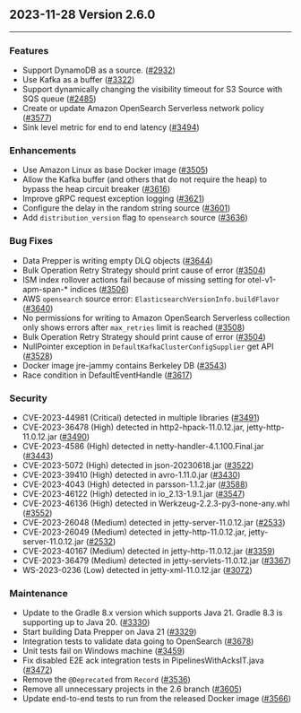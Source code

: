 ## 2023-11-28 Version 2.6.0

---

### Features
* Support DynamoDB as a source. ([#2932](https://github.com/opensearch-project/data-prepper/issues/2932))
* Use Kafka as a buffer ([#3322](https://github.com/opensearch-project/data-prepper/issues/3322))
* Support dynamically changing the visibility timeout for S3 Source with SQS queue ([#2485](https://github.com/opensearch-project/data-prepper/issues/2485))
* Create or update Amazon OpenSearch Serverless network policy ([#3577](https://github.com/opensearch-project/data-prepper/issues/3577))
* Sink level metric for end to end latency ([#3494](https://github.com/opensearch-project/data-prepper/issues/3494))


### Enhancements
* Use Amazon Linux as base Docker image ([#3505](https://github.com/opensearch-project/data-prepper/issues/3505))
* Allow the Kafka buffer (and others that do not require the heap) to bypass the heap circuit breaker ([#3616](https://github.com/opensearch-project/data-prepper/issues/3616))
* Improve gRPC request exception logging ([#3621](https://github.com/opensearch-project/data-prepper/issues/3621))
* Configure the delay in the random string source ([#3601](https://github.com/opensearch-project/data-prepper/issues/3601))
* Add `distribution_version` flag to `opensearch` source ([#3636](https://github.com/opensearch-project/data-prepper/pull/3636))


### Bug Fixes
* Data Prepper is writing empty DLQ objects ([#3644](https://github.com/opensearch-project/data-prepper/issues/3644))
* Bulk Operation Retry Strategy should print cause of error ([#3504](https://github.com/opensearch-project/data-prepper/issues/3504))
* ISM index rollover actions fail because of missing setting for otel-v1-apm-span-* indices ([#3506](https://github.com/opensearch-project/data-prepper/issues/3506))
* AWS `opensearch` source error: `ElasticsearchVersionInfo.buildFlavor` ([#3640](https://github.com/opensearch-project/data-prepper/issues/3640))
* No permissions for writing to Amazon OpenSearch Serverless collection only shows errors after `max_retries` limit is reached ([#3508](https://github.com/opensearch-project/data-prepper/issues/3508))
* Bulk Operation Retry Strategy should print cause of error ([#3504](https://github.com/opensearch-project/data-prepper/issues/3504))
* NullPointer exception in `DefaultKafkaClusterConfigSupplier` get API ([#3528](https://github.com/opensearch-project/data-prepper/issues/3528))
* Docker image jre-jammy contains Berkeley DB ([#3543](https://github.com/opensearch-project/data-prepper/issues/3543))
* Race condition in DefaultEventHandle ([#3617](https://github.com/opensearch-project/data-prepper/issues/3617))


### Security
* CVE-2023-44981 (Critical) detected in multiple libraries ([#3491](https://github.com/opensearch-project/data-prepper/issues/3491))
* CVE-2023-36478 (High) detected in http2-hpack-11.0.12.jar, jetty-http-11.0.12.jar ([#3490](https://github.com/opensearch-project/data-prepper/issues/3490))
* CVE-2023-4586 (High) detected in netty-handler-4.1.100.Final.jar ([#3443](https://github.com/opensearch-project/data-prepper/issues/3443))
* CVE-2023-5072 (High) detected in json-20230618.jar ([#3522](https://github.com/opensearch-project/data-prepper/issues/3522))
* CVE-2023-39410 (High) detected in avro-1.11.0.jar ([#3430](https://github.com/opensearch-project/data-prepper/issues/3430))
* CVE-2023-4043 (High) detected in parsson-1.1.2.jar ([#3588](https://github.com/opensearch-project/data-prepper/issues/3588))
* CVE-2023-46122 (High) detected in io_2.13-1.9.1.jar ([#3547](https://github.com/opensearch-project/data-prepper/issues/3547))
* CVE-2023-46136 (High) detected in Werkzeug-2.2.3-py3-none-any.whl ([#3552](https://github.com/opensearch-project/data-prepper/issues/3552))
* CVE-2023-26048 (Medium) detected in jetty-server-11.0.12.jar ([#2533](https://github.com/opensearch-project/data-prepper/issues/2533))
* CVE-2023-26049 (Medium) detected in jetty-http-11.0.12.jar, jetty-server-11.0.12.jar ([#2532](https://github.com/opensearch-project/data-prepper/issues/2532))
* CVE-2023-40167 (Medium) detected in jetty-http-11.0.12.jar ([#3359](https://github.com/opensearch-project/data-prepper/issues/3359))
* CVE-2023-36479 (Medium) detected in jetty-servlets-11.0.12.jar ([#3367](https://github.com/opensearch-project/data-prepper/issues/3367))
* WS-2023-0236 (Low) detected in jetty-xml-11.0.12.jar ([#3072](https://github.com/opensearch-project/data-prepper/issues/3072))


### Maintenance
* Update to the Gradle 8.x version which supports Java 21. Gradle 8.3 is supporting up to Java 20. ([#3330](https://github.com/opensearch-project/data-prepper/issues/3330))
* Start building Data Prepper on Java 21 ([#3329](https://github.com/opensearch-project/data-prepper/issues/3329))
* Integration tests to validate data going to OpenSearch ([#3678](https://github.com/opensearch-project/data-prepper/issues/3678))
* Unit tests fail on Windows machine ([#3459](https://github.com/opensearch-project/data-prepper/issues/3459))
* Fix disabled E2E ack integration tests in PipelinesWithAcksIT.java ([#3472](https://github.com/opensearch-project/data-prepper/issues/3472))
* Remove the `@Deprecated` from `Record` ([#3536](https://github.com/opensearch-project/data-prepper/issues/3536))
* Remove all unnecessary projects in the 2.6 branch ([#3605](https://github.com/opensearch-project/data-prepper/issues/3605))
* Update end-to-end tests to run from the released Docker image ([#3566](https://github.com/opensearch-project/data-prepper/issues/3566))

